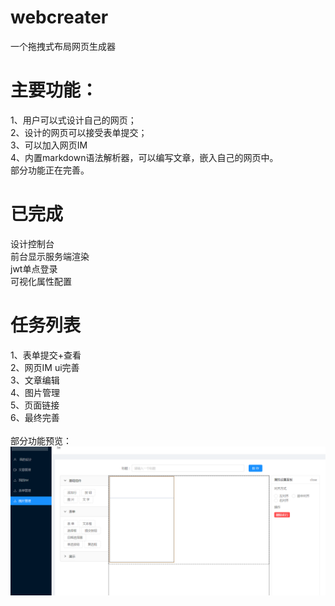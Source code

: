 # webcreater
一个拖拽式布局网页生成器
# 主要功能：
1、用户可以式设计自己的网页；<br/>
2、设计的网页可以接受表单提交；<br/>
3、可以加入网页IM<br/>
4、内置markdown语法解析器，可以编写文章，嵌入自己的网页中。<br/>
部分功能正在完善。
# 已完成
设计控制台<br/>
前台显示服务端渲染<br/>
jwt单点登录<br/>
可视化属性配置<br/>
# 任务列表
1、表单提交+查看<br/>
2、网页IM ui完善<br/>
3、文章编辑<br/>
4、图片管理<br/>
5、页面链接<br/>
6、最终完善<br/>
<br/>
部分功能预览：
![设计控制台](https://github.com/sss2016/webcreater/blob/master/screenShots/img1.png)

